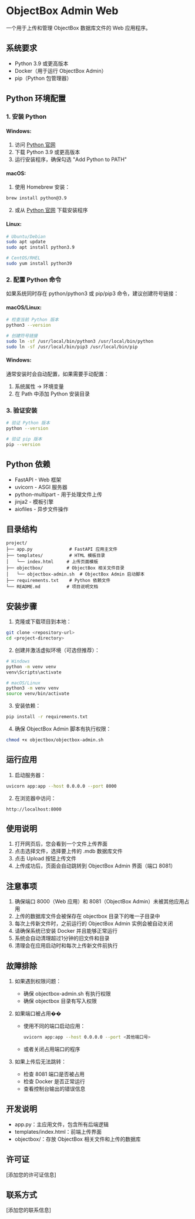 # ObjectBox Admin Web

一个用于上传和管理 ObjectBox 数据库文件的 Web 应用程序。

## 系统要求

- Python 3.9 或更高版本
- Docker（用于运行 ObjectBox Admin）
- pip（Python 包管理器）

## Python 环境配置

### 1. 安装 Python

#### Windows:
1. 访问 [Python 官网](https://www.python.org/downloads/)
2. 下载 Python 3.9 或更高版本
3. 运行安装程序，确保勾选 "Add Python to PATH"

#### macOS:
1. 使用 Homebrew 安装：
```bash
brew install python@3.9
```
2. 或从 [Python 官网](https://www.python.org/downloads/) 下载安装程序

#### Linux:
```bash
# Ubuntu/Debian
sudo apt update
sudo apt install python3.9

# CentOS/RHEL
sudo yum install python39
```

### 2. 配置 Python 命令

如果系统同时存在 python/python3 或 pip/pip3 命令，建议创建符号链接：

#### macOS/Linux:
```bash
# 检查当前 Python 版本
python3 --version

# 创建符号链接
sudo ln -sf /usr/local/bin/python3 /usr/local/bin/python
sudo ln -sf /usr/local/bin/pip3 /usr/local/bin/pip
```

#### Windows:
通常安装时会自动配置，如果需要手动配置：
1. 系统属性 -> 环境变量
2. 在 Path 中添加 Python 安装目录

### 3. 验证安装
```bash
# 验证 Python 版本
python --version

# 验证 pip 版本
pip --version
```

## Python 依赖
- FastAPI - Web 框架
- uvicorn - ASGI 服务器
- python-multipart - 用于处理文件上传
- jinja2 - 模板引擎
- aiofiles - 异步文件操作

## 目录结构 
```
project/
├── app.py              # FastAPI 应用主文件
├── templates/          # HTML 模板目录
│   └── index.html     # 上传页面模板
├── objectbox/         # ObjectBox 相关文件目录
│   └── objectbox-admin.sh  # ObjectBox Admin 启动脚本
├── requirements.txt    # Python 依赖文件
└── README.md          # 项目说明文档
```

## 安装步骤

1. 克隆或下载项目到本地：
```bash
git clone <repository-url>
cd <project-directory>
```

2. 创建并激活虚拟环境（可选但推荐）：
```bash
# Windows
python -m venv venv
venv\Scripts\activate

# macOS/Linux
python3 -m venv venv
source venv/bin/activate
```

3. 安装依赖：
```bash
pip install -r requirements.txt
```

4. 确保 ObjectBox Admin 脚本有执行权限：
```bash
chmod +x objectbox/objectbox-admin.sh
```

## 运行应用

1. 启动服务器：
```bash
uvicorn app:app --host 0.0.0.0 --port 8000
```

2. 在浏览器中访问：
```
http://localhost:8000
```

## 使用说明

1. 打开网页后，您会看到一个文件上传界面
2. 点击选择文件，选择要上传的 .mdb 数据库文件
3. 点击 Upload 按钮上传文件
4. 上传成功后，页面会自动跳转到 ObjectBox Admin 界面（端口 8081）

## 注意事项

1. 确保端口 8000（Web 应用）和 8081（ObjectBox Admin）未被其他应用占用
2. 上传的数据库文件会被保存在 objectbox 目录下的唯一子目录中
3. 每次上传新文件时，之前运行的 ObjectBox Admin 实例会被自动关闭
4. 请确保系统已安装 Docker 并且能够正常运行
5. 系统会自动清理超过1分钟的旧文件和目录
6. 清理会在应用启动时和每次上传新文件前执行

## 故障排除

1. 如果遇到权限问题：
   - 确保 objectbox-admin.sh 有执行权限
   - 确保 objectbox 目录有写入权限

2. 如果端口被占用��
   - 使用不同的端口启动应用：
     ```bash
     uvicorn app:app --host 0.0.0.0 --port <其他端口号>
     ```
   - 或者关闭占用端口的程序

3. 如果上传后无法跳转：
   - 检查 8081 端口是否被占用
   - 检查 Docker 是否正常运行
   - 查看控制台输出的错误信息

## 开发说明

- app.py：主应用文件，包含所有后端逻辑
- templates/index.html：前端上传界面
- objectbox/：存放 ObjectBox 相关文件和上传的数据库

## 许可证

[添加您的许可证信息]

## 联系方式

[添加您的联系信息]

